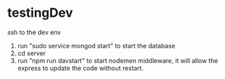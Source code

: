 # testingDev

ssh to the dev env

1. run "sudo service mongod start" to start the database
2. cd server
3. run "npm run davstart" to start nodemen middleware, it will allow the express to update the code without restart.
